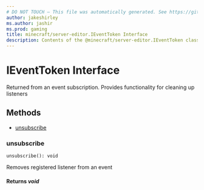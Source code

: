 ```yaml
---
# DO NOT TOUCH — This file was automatically generated. See https://github.com/mojang/minecraftapidocsgenerator to modify descriptions, examples, etc.
author: jakeshirley
ms.author: jashir
ms.prod: gaming
title: minecraft/server-editor.IEventToken Interface
description: Contents of the @minecraft/server-editor.IEventToken class.
---
```

# IEventToken Interface

Returned from an event subscription. Provides functionality for cleaning up listeners

## Methods
- [unsubscribe](#unsubscribe)

### **unsubscribe**
`
unsubscribe(): void
`

Removes registered listener from an event

#### **Returns** *void*
